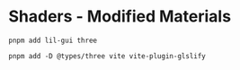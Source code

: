 # Shaders - Modified Materials

```
pnpm add lil-gui three
```

```
pnpm add -D @types/three vite vite-plugin-glslify
```
